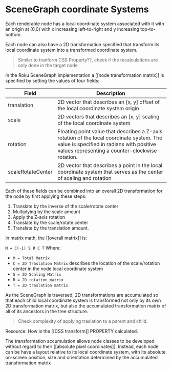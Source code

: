 # SceneGraph coordinate Systems

Each renderable node has a local coordinate system associated with it with an origin at (0,0) with x increasing left-to-right and y increasing top-to-bottom.

Each node can also have a 2D transformation specified that transform its local coordinate system into a transformed coordinate system.

> Similar to tranform CSS Property??, check if the recalculations are only done in the target node 

In the Roku SceneGraph implementation a [[node transformation matrix]] is specified by setting the values of four fields:

<table>
<thead>
<tr>
<th class="short-line">Field</th>
<th class="short-line">Description</th>
</tr>
</thead>
<tbody>
<tr>
<td class="short-line">translation</td>
<td class="long-line">2D vector that describes an [x, y] offset of the local coordinate system origin</td>
</tr>
<tr>
<td class="short-line">scale</td>
<td class="long-line">2D vectors that describes an [x, y] scaling of the local coordinate system</td>
</tr>
<tr>
<td class="short-line">rotation</td>
<td class="long-line">Floating point value that describes a Z-axis rotation of the local coordinate system. The value is specified in radians with positive values representing a counter-clockwise rotation.</td>
</tr>
<tr>
<td class="short-line">scaleRotateCenter</td>
<td class="long-line">2D vector that describes a point in the local coordinate system that serves as the center of scaling and rotation</td>
</tr>
</tbody>
</table>

Each of these fields can be combined into an overall 2D transformation for the node by first applying these steps:

1. Translate by the inverse of the scale/rotate center
2. Multiplying by the scale amount
3. Apply the Z-axis rotation
4. Translate by the scale/rotate center
5. Translate by the translation amount.

In matrix math, the [[overall matrix]] is:

   `M = C(-1) S R C T`
Where:
- `M = Total Matrix`
- `C = 2D Traslation Matrix` describes the location of the scale/rotation center in the node local coordinate system
- `S = 2D Scaling Matrix` 
- `R = 2D rotation matrix`
- `T = 2D traslation matrix`

As the SceneGraph is traversed, 2D transformations are accumulated so that each child local coordinate system is transformed not only by its own 2D transformation matrix, but also the accumulated transformation matrix of all of its ancestors in the tree structure.

> Check complexity of applying traslation to a parent and child.

Resource: How is the  [[CSS transform]] PROPERTY calculated.

The transformation accumulation allows node classes to be developed without regard to their [[absolute pixel coordinates]]. Instead, each node can be have a layout relative to its local coordinate system, with its absolute on-screen position, size and orientation determined by the accumulated transformation matrix
